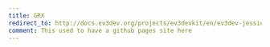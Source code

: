 ```yaml
---
title: GRX
redirect_to: http://docs.ev3dev.org/projects/ev3devkit/en/ev3dev-jessie/vala-api/ev3devkit/index.htm
comment: This used to have a github pages site here
---
```

